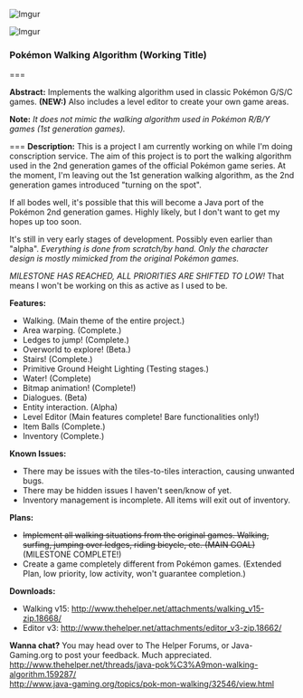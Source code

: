 ![Imgur](http://i.imgur.com/P56aP0J.png)

![Imgur](http://i.imgur.com/PCOgSUH.png)

### Pokémon Walking Algorithm (Working Title) 
===
 
**Abstract:**
Implements the walking algorithm used in classic Pokémon G/S/C games. 
**(NEW:)** Also includes a level editor to create your own game areas.

**Note:** *It does not mimic the walking algorithm used in Pokémon R/B/Y games (1st generation games).*

===
**Description:**
This is a project I am currently working on while I'm doing conscription service. The aim of this project is to port the walking algorithm used in the 2nd generation games of the official Pokémon game series. At the moment, I'm leaving out the 1st generation walking algorithm, as the 2nd generation games introduced "turning on the spot".

If all bodes well, it's possible that this will become a Java port of the Pokémon 2nd generation games. Highly likely, but I don't want to get my hopes up too soon.

It's still in very early stages of development. Possibly even earlier than "alpha". *Everything is done from scratch/by hand. Only the character design is mostly mimicked from the original Pokémon games.*

*MILESTONE HAS REACHED, ALL PRIORITIES ARE SHIFTED TO LOW!* That means I won't be working on this as active as I used to be.

**Features:**
* Walking. (Main theme of the entire project.)
* Area warping. (Complete.)
* Ledges to jump! (Complete.)
* Overworld to explore! (Beta.)
* Stairs! (Complete.)
* Primitive Ground Height Lighting (Testing stages.)
* Water! (Complete)
* Bitmap animation! (Complete!)
* Dialogues. (Beta)
* Entity interaction. (Alpha)
* Level Editor (Main features complete! Bare functionalities only!)
* Item Balls (Complete.)
* Inventory (Complete.)

**Known Issues:**
* There may be issues with the tiles-to-tiles interaction, causing unwanted bugs.
* There may be hidden issues I haven't seen/know of yet.
* Inventory management is incomplete. All items will exit out of inventory.

**Plans:**
* ~~Implement all walking situations from the original games. Walking, surfing, jumping over ledges, riding bicycle, etc. (MAIN GOAL)~~  (MILESTONE COMPLETE!)
* Create a game completely different from Pokémon games. (Extended Plan, low priority, low activity, won't guarantee completion.)

**Downloads:**
* Walking v15:  http://www.thehelper.net/attachments/walking_v15-zip.18668/
* Editor v3:    http://www.thehelper.net/attachments/editor_v3-zip.18662/

**Wanna chat?**
You may head over to The Helper Forums, or Java-Gaming.org to post your feedback. Much appreciated.     
http://www.thehelper.net/threads/java-pok%C3%A9mon-walking-algorithm.159287/        
http://www.java-gaming.org/topics/pok-mon-walking/32546/view.html           